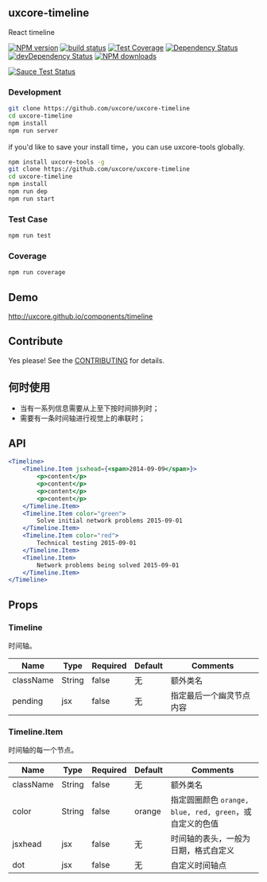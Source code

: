 ## uxcore-timeline

React timeline

[![NPM version][npm-image]][npm-url]
[![build status][travis-image]][travis-url]
[![Test Coverage][coveralls-image]][coveralls-url]
[![Dependency Status][dep-image]][dep-url]
[![devDependency Status][devdep-image]][devdep-url] 
[![NPM downloads][downloads-image]][npm-url]

[![Sauce Test Status][sauce-image]][sauce-url]

[npm-image]: http://img.shields.io/npm/v/uxcore-timeline.svg?style=flat-square
[npm-url]: http://npmjs.org/package/uxcore-timeline
[travis-image]: https://img.shields.io/travis/uxcore/uxcore-timeline.svg?style=flat-square
[travis-url]: https://travis-ci.org/uxcore/uxcore-timeline
[coveralls-image]: https://img.shields.io/coveralls/uxcore/uxcore-timeline.svg?style=flat-square
[coveralls-url]: https://coveralls.io/r/uxcore/uxcore-timeline?branch=master
[dep-image]: http://img.shields.io/david/uxcore/uxcore-timeline.svg?style=flat-square
[dep-url]: https://david-dm.org/uxcore/uxcore-timeline
[devdep-image]: http://img.shields.io/david/dev/uxcore/uxcore-timeline.svg?style=flat-square
[devdep-url]: https://david-dm.org/uxcore/uxcore-timeline#info=devDependencies
[downloads-image]: https://img.shields.io/npm/dm/uxcore-timeline.svg
[sauce-image]: https://saucelabs.com/browser-matrix/uxcore-timeline.svg
[sauce-url]: https://saucelabs.com/u/uxcore-timeline


### Development

```sh
git clone https://github.com/uxcore/uxcore-timeline
cd uxcore-timeline
npm install
npm run server
```

if you'd like to save your install time，you can use uxcore-tools globally.

```sh
npm install uxcore-tools -g
git clone https://github.com/uxcore/uxcore-timeline
cd uxcore-timeline
npm install
npm run dep
npm run start
```

### Test Case

```sh
npm run test
```

### Coverage

```sh
npm run coverage
```

## Demo

http://uxcore.github.io/components/timeline

## Contribute

Yes please! See the [CONTRIBUTING](https://github.com/uxcore/uxcore/blob/master/CONTRIBUTING.md) for details.

## 何时使用

- 当有一系列信息需要从上至下按时间排列时；
- 需要有一条时间轴进行视觉上的串联时；

## API

```jsx
<Timeline>
    <Timeline.Item jsxhead={<span>2014-09-09</span>}>
        <p>content</p>
        <p>content</p>
        <p>content</p>
        <p>content</p>
    </Timeline.Item>
    <Timeline.Item color="green">
        Solve initial network problems 2015-09-01
    </Timeline.Item>
    <Timeline.Item color="red">
        Technical testing 2015-09-01
    </Timeline.Item>
    <Timeline.Item>
        Network problems being solved 2015-09-01
    </Timeline.Item>
</Timeline>
```

## Props

### Timeline

时间轴。

| Name | Type | Required | Default | Comments |
|---|---|---|---|---|
| className | String | false | 无 | 额外类名 |
| pending | jsx | false | 无 | 指定最后一个幽灵节点内容 |

### Timeline.Item

时间轴的每一个节点。

| Name | Type | Required | Default | Comments |
|---|---|---|---|---|
| className | String | false | 无 | 额外类名 |
| color | String | false | orange | 指定圆圈颜色 `orange, blue, red, green`，或自定义的色值 |
| jsxhead | jsx | false | 无 | 时间轴的表头，一般为日期，格式自定义 |
| dot | jsx | false | 无 | 自定义时间轴点 |
